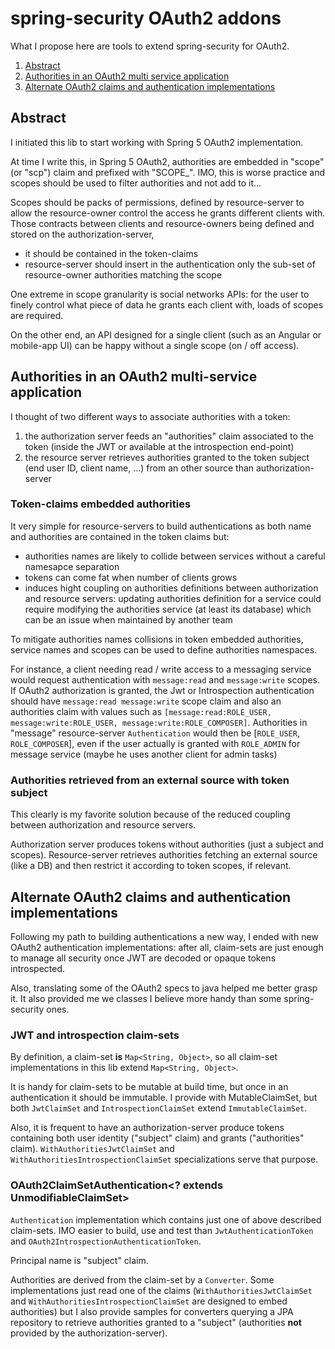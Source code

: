 # spring-security OAuth2 addons

What I propose here are tools to extend spring-security for OAuth2.

1. [Abstract](#abstract)<br/>
2. [Authorities in an OAuth2 multi service application](#multiserviceapp)<br/>
3. [Alternate OAuth2 claims and authentication implementations](#alternateimpls)<br/>

<a name="abstract"/>

## Abstract

I initiated this lib to start working with Spring 5 OAuth2 implementation.

At time I write this, in Spring 5 OAuth2, authorities are embedded in "scope" (or "scp") claim and prefixed with "SCOPE_".
IMO, this is worse practice and scopes should be used to filter authorities and not add to it...

Scopes should be packs of permissions, defined by resource-server to allow the resource-owner control the access he grants different clients with.
Those contracts between clients and resource-owners being defined and stored on the authorization-server, 
 * it should be contained in the token-claims
 * resource-server should insert in the authentication only the sub-set of resource-owner authorities matching the scope

One extreme in scope granularity is social networks APIs: for the user to  finely control what piece of data he grants each client with,
loads of scopes are required.

On the other end, an API designed for a single client (such as an Angular or mobile-app UI) can be happy without a single scope (on / off access).

<a name="multiserviceapp"/>

## Authorities in an OAuth2 multi-service application

I thought of two different ways to associate authorities with a token:

1. the authorization server feeds an "authorities" claim associated to the token (inside the JWT or available at the introspection end-point)
2. the resource server retrieves authorities granted to the token subject (end user ID, client name, ...) from an other source than authorization-server

### Token-claims embedded authorities

It very simple for resource-servers to build authentications as both name and authorities are contained in the token claims but:
 * authorities names are likely to collide between services without a careful namesapce separation
 * tokens can come fat when number of clients grows
 * induces hight coupling on authorities definitions between authorization and resource servers: 
   updating authorities definition for a service could require modifying the authorities service (at least its database)
   which can be an issue when maintained by another team

To mitigate authorities names collisions in token embedded authorities, service names and scopes can be used to define authorities namespaces.
 
For instance, a client needing read / write access to a messaging service would request authentication with `message:read` and `message:write` scopes.
If OAuth2 authorization is granted, the Jwt or Introspection authentication should have `message:read message:write` scope claim and 
also an authorities claim with values such as `[message:read:ROLE_USER, message:write:ROLE_USER, message:write:ROLE_COMPOSER]`. 
Authorities in "message" resource-server `Authentication` would then be [`ROLE_USER`, `ROLE_COMPOSER`],
even if the user actually is granted with `ROLE_ADMIN` for message service (maybe he uses another client for admin tasks)

### Authorities retrieved from an external source with token subject

This clearly is my favorite solution because of the reduced coupling between authorization and resource servers.

Authorization server produces tokens without authorities (just a subject and scopes).
Resource-server retrieves authorities fetching an external source (like a DB) and then restrict it according to token scopes, if relevant.

<a name="alternateimpls"/>

## Alternate OAuth2 claims and authentication implementations

Following my path to building authentications a new way, I ended with new OAuth2 authentication implementations:
after all, claim-sets are just enough to manage all security once JWT are decoded or opaque tokens introspected.
 
Also, translating some of the OAuth2 specs to java helped me better grasp it. It also provided me we classes I believe more handy than some spring-security ones.

### JWT and introspection claim-sets

By definition, a claim-set **is** `Map<String, Object>`, so all claim-set implementations in this lib extend `Map<String, Object>`.

It is handy for claim-sets to be mutable at build time, but once in an authentication it should be immutable.
I provide with MutableClaimSet, but both `JwtClaimSet` and `IntrospectionClaimSet` extend `ImmutableClaimSet`.

Also, it is frequent to have an authorization-server produce tokens containing both user identity ("subject" claim) and grants ("authorities" claim).
`WithAuthoritiesJwtClaimSet` and `WithAuthoritiesIntrospectionClaimSet` specializations serve that purpose.

### OAuth2ClaimSetAuthentication<? extends UnmodifiableClaimSet>

`Authentication` implementation which contains just one of above described claim-sets.
IMO easier to build, use and test than `JwtAuthenticationToken` and `OAuth2IntrospectionAuthenticationToken`.

Principal name is "subject" claim.

Authorities are derived from the claim-set by a `Converter`. 
Some implementations just read one of the claims (`WithAuthoritiesJwtClaimSet` and `WithAuthoritiesIntrospectionClaimSet` are designed to embed authorities)
but I also provide samples for converters querying a JPA repository to retrieve authorities granted to a "subject" (authorities **not** provided by the authorization-server).
